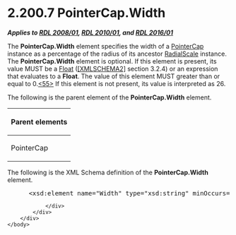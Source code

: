 <html dir="LTR" xmlns:mshelp="http://msdn.microsoft.com/mshelp" xmlns:ddue="http://ddue.schemas.microsoft.com/authoring/2003/5" xmlns:xlink="http://www.w3.org/1999/xlink" xmlns:tool="http://www.microsoft.com/tooltip">
    <head>
        <meta http-equiv="Content-Type" content="text/html; CHARSET=utf-8"></meta>
        <meta name="save" content="history"></meta>
        <title>2.200.7 PointerCap.Width</title>
        <xml>
            <mshelp:toctitle title="2.200.7 PointerCap.Width"></mshelp:toctitle>
            <mshelp:rltitle title="[MS-RDL]: PointerCap.Width"></mshelp:rltitle>
            <mshelp:keyword index="A" term="8f50c488-7a6d-468c-95e7-729bfc9384bf"></mshelp:keyword>
            <mshelp:attr name="DCSext.ContentType" value="open specification"></mshelp:attr>
            <mshelp:attr name="AssetID" value="8f50c488-7a6d-468c-95e7-729bfc9384bf"></mshelp:attr>
            <mshelp:attr name="TopicType" value="kbRef"></mshelp:attr>
            <mshelp:attr name="DCSext.Title" value="[MS-RDL]: PointerCap.Width" />
        </xml>
    </head>
    <body>
        <div id="header">
            <h1 class="heading">2.200.7 PointerCap.Width</h1>
        </div>
        <div id="mainSection">
            <div id="mainBody">
                <div id="allHistory" class="saveHistory"></div>
                <div id="sectionSection0" class="section" name="collapseableSection">
                    

<p><b><i>Applies to </i></b><a href="1e855f94-4617-47e4-b89e-0856c6cb420f.html"><b><i>RDL 2008/01</i></b></a><b><i>,
</i></b><a href="3428e690-a348-4ec7-8a6a-8efb42d2cdee.html"><b><i>RDL 2010/01</i></b></a><b><i>,
and </i></b><a href="52ce3983-2bfc-4e72-9359-42aaf5fe4509.html"><b><i>RDL 2016/01</i></b></a></p>

<p>The <b>PointerCap.Width</b> element specifies the width of a
<a href="b0592355-23f8-429d-8aae-358078189ab3.html">PointerCap</a> instance as
a percentage of the radius of its ancestor <a href="86468d9f-c561-4b50-a689-5dfccfde8495.html">RadialScale</a> instance. The <b>PointerCap.Width</b>
element is optional. If this element is present, its value MUST be a <a href="c7d0946f-992e-4abc-a304-09b53e030692.html">Float</a> (<a href="https://go.microsoft.com/fwlink/?LinkId=90610">[XMLSCHEMA2]</a> section
3.2.4) or an expression that evaluates to a <b>Float</b>. The value of this
element MUST greater than or equal to 0.<a id="Appendix_A_Target_55"></a><a href="1fe5fd87-2de5-4b2c-b762-5a4fd1373621.html#Appendix_A_55" aria-label="Product behavior note 55">&lt;55&gt;</a> If this
element is not present, its value is interpreted as 26.</p>

<p>The following is the parent element of the <b>PointerCap.Width</b>
element.</p>

<table>
 <thead>
  <tr>
   <th>
   <p>Parent elements</p>
   </th>
  </tr>
 </thead>
 <tr>
  <td>
  <p>PointerCap</p>
  </td>
 </tr>
</table>

<p>The following is the XML Schema definition of the <b>PointerCap.Width</b>
element.</p>

<dl>
<dd>
<div><pre> &lt;xsd:element name=&quot;Width&quot; type=&quot;xsd:string&quot; minOccurs=&quot;0&quot;&gt;
</pre></div>
</dd></dl>


                </div>
            </div>
        </div>
    </body>
</html>